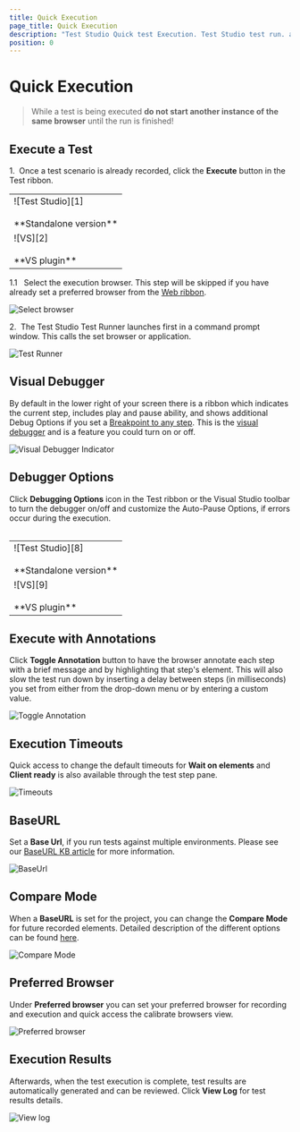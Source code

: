 ```yaml
---
title: Quick Execution
page_title: Quick Execution
description: "Test Studio Quick test Execution. Test Studio test run. annotated test run. Global Timeouts in Test Studio project. Visual debugger options in Test Studio. Set preferred browser for test runs and test recording. Quick run Execution log "
position: 0
---
```

# Quick Execution #

> While a test is being executed **do not start another instance of the same browser** until the run is finished!

## Execute a Test ##

1.&nbsp; Once a test scenario is already recorded, click the **Execute** button in the Test ribbon.

<table id="no-table">
	<tr>
		<td>![Test Studio][1] <br><br>**Standalone version**</td>
	</tr>
	<tr>
		<td>![VS][2] <br><br>**VS plugin**</td>
	</tr>
<table>

1.1 &nbsp; Select the execution browser. This step will be skipped if you have already set a preferred browser from the <a href="/getting-started/test-execution/quick-execution" target="_blank">Web ribbon</a>.

![Select browser][3]

2.&nbsp; The Test Studio Test Runner launches first in a command prompt window. This calls the set browser or application.

![Test Runner][4]

## Visual Debugger ##

By default in the lower right of your screen there is a ribbon which indicates the current step, includes play and pause ability, and shows additional Debug Options if you set a <a href="/features/test-maintenance/steps-pane" target="_blank">Breakpoint to any step</a>. This is the <a href="/troubleshooting-guide/troubleshooting-tools-tg/using-the-visual-debugger" target="_blank">visual debugger</a> and is a feature you could turn on or off.

![Visual Debugger Indicator][5]

## Debugger Options ##

Click **Debugging Options** icon in the Test ribbon or the Visual Studio toolbar to turn the debugger on/off and customize the Auto-Pause Options, if errors occur during the execution.

<table id="no-table">
	<tr>
		<td>![Test Studio][8] <br><br>**Standalone version**</td>
	</tr>
	<tr>
		<td>![VS][9] <br><br>**VS plugin**</td>
	</tr>
<table>

## Execute with Annotations ##

Click **Toggle Annotation** button to have the browser annotate each step with a brief message and by highlighting that step's element. This will also slow the test run down by inserting a delay between steps (in milliseconds) you set from either from the drop-down menu or by entering a custom value.

![Toggle Annotation][7]

## Execution Timeouts ##

Quick access to change the default timeouts for **Wait on elements** and **Client ready** is also available through the test step pane.

![Timeouts][10]

## BaseURL ##

Set a **Base Url**, if you run tests against multiple environments. Please see our <a href="/knowledge-base/test-execution-kb/base-url" target="_blank">BaseURL KB article</a> for more information.

![BaseUrl][12]

## Compare Mode ##

When a **BaseURL** is set for the project, you can change the **Compare Mode** for future recorded elements. Detailed description of the different options can be found <a href="/features/project-settings/recording-options#elements-page-compare-mode" target="_blank">here</a>.

![Compare Mode][13]

## Preferred Browser ##

Under **Preferred browser** you can set your preferred browser for recording and execution and quick access the calibrate browsers view.

![Preferred browser][14]

## Execution Results ##

Afterwards, when the test execution is complete, test results are automatically generated and can be reviewed. Click **View Log** for test results details.

![View log][6]

[1]: /img/general-information/test-execution/quick-execution/fig1.png
[2]: /img/general-information/test-execution/quick-execution/fig2.png
[3]: /img/general-information/test-execution/quick-execution/fig3.png
[4]: /img/general-information/test-execution/quick-execution/fig4.png
[5]: /img/general-information/test-execution/quick-execution/fig5.png
[6]: /img/general-information/test-execution/quick-execution/fig6.png
[7]: /img/general-information/test-execution/quick-execution/fig7.png
[8]: /img/general-information/test-execution/quick-execution/fig8.png
[9]: /img/general-information/test-execution/quick-execution/fig9.png
[10]: /img/general-information/test-execution/quick-execution/fig10.png
[11]: /img/general-information/test-execution/quick-execution/fig11.png
[12]: /img/general-information/test-execution/quick-execution/fig12.png
[13]: /img/general-information/test-execution/quick-execution/fig13.png
[14]: /img/general-information/test-execution/quick-execution/fig14.png